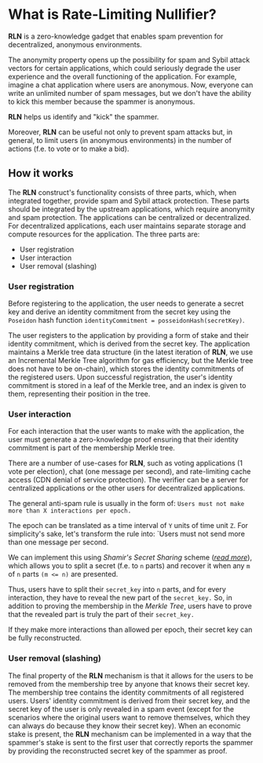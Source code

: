 # What is Rate-Limiting Nullifier?


**RLN** is a zero-knowledge gadget that enables spam prevention for decentralized, anonymous environments.

The anonymity property opens up the possibility for spam and Sybil attack vectors for certain applications, which could seriously degrade the user experience and the overall functioning of the application. For example, imagine a chat application where users are anonymous. Now, everyone can write an unlimited number of spam messages, but we don't have the ability to kick this member because the spammer is anonymous. 

**RLN** helps us identify and "kick" the spammer.

Moreover, **RLN** can be useful not only to prevent spam attacks but, in general, to limit users (in anonymous environments) in the number of actions (f.e. to vote or to make a bid).

## How it works

The **RLN** construct's functionality consists of three parts, which, when integrated together, provide spam and Sybil attack protection. These parts should be integrated by the upstream applications, which require anonymity and spam protection. The applications can be centralized or decentralized. For decentralized applications, each user maintains separate storage and compute resources for the application. The three parts are:
* User registration
* User interaction
* User removal (slashing)

### User registration

Before registering to the application, the user needs to generate a secret key and derive an identity commitment from the secret key using the `Poseidon` hash function `identityCommitment = posseidonHash(secretKey)`.

The user registers to the application by providing a form of stake and their identity commitment, which is derived from the secret key. The application maintains a Merkle tree data structure (in the latest iteration of **RLN**, we use an Incremental Merkle Tree algorithm for gas efficiency, but the Merkle tree does not have to be on-chain), which stores the identity commitments of the registered users. Upon successful registration, the user's identity commitment is stored in a leaf of the Merkle tree, and an index is given to them, representing their position in the tree.

### User interaction
For each interaction that the user wants to make with the application, the user must generate a zero-knowledge proof ensuring that their identity commitment is part of the membership Merkle tree.

There are a number of use-cases for **RLN**, such as voting applications (1 vote per election), chat (one message per second), and rate-limiting cache access (CDN denial of service protection). The verifier can be a server for centralized applications or the other users for decentralized applications.

The general anti-spam rule is usually in the form of: 
`Users must not make more than X interactions per epoch.`

The epoch can be translated as a time interval of `Y` units of time unit `Z`. For simplicity's sake, let's transform the rule into: `Users must not send more than one message per second.

We can implement this using *Shamir's Secret Sharing* scheme ([*read more*](./sss.md)), which allows you to split a secret (f.e. to `n` parts) and recover it when any `m` of `n` parts `(m <= n)` are presented.

Thus, users have to split their `secret_key` into `n` parts, and for every interaction, they have to reveal the new part of the `secret_key.` So, in addition to proving the membership in the *Merkle Tree*, users have to prove that the revealed part is truly the part of their `secret_key.`

If they make more interactions than allowed per epoch, their secret key can be fully reconstructed.

### User removal (slashing)
The final property of the **RLN** mechanism is that it allows for the users to be removed from the membership tree by anyone that knows their secret key. The membership tree contains the identity commitments of all registered users. Users' identity commitment is derived from their secret key, and the secret key of the user is only revealed in a spam event (except for the scenarios where the original users want to remove themselves, which they can always do because they know their secret key). When an economic stake is present, the **RLN** mechanism can be implemented in a way that the spammer's stake is sent to the first user that correctly reports the spammer by providing the reconstructed secret key of the spammer as proof.
